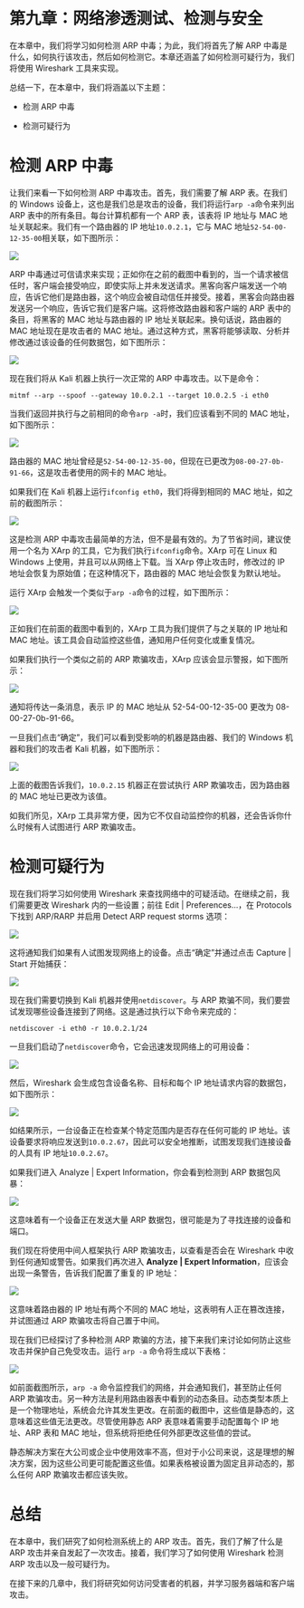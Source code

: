 # 第九章：网络渗透测试、检测与安全

在本章中，我们将学习如何检测 ARP 中毒；为此，我们将首先了解 ARP 中毒是什么，如何执行该攻击，然后如何检测它。本章还涵盖了如何检测可疑行为，我们将使用 Wireshark 工具来实现。

总结一下，在本章中，我们将涵盖以下主题：

+   检测 ARP 中毒

+   检测可疑行为

# 检测 ARP 中毒

让我们来看一下如何检测 ARP 中毒攻击。首先，我们需要了解 ARP 表。在我们的 Windows 设备上，这也是我们总是攻击的设备，我们将运行`arp -a`命令来列出 ARP 表中的所有条目。每台计算机都有一个 ARP 表，该表将 IP 地址与 MAC 地址关联起来。我们有一个路由器的 IP 地址`10.0.2.1`，它与 MAC 地址`52-54-00-12-35-00`相关联，如下图所示：

![](img/dbffd319-fd45-4439-916e-9e44905f3c21.png)

ARP 中毒通过可信请求来实现；正如你在之前的截图中看到的，当一个请求被信任时，客户端会接受响应，即使实际上并未发送请求。黑客向客户端发送一个响应，告诉它他们是路由器，这个响应会被自动信任并接受。接着，黑客会向路由器发送另一个响应，告诉它我们是客户端。这将修改路由器和客户端的 ARP 表中的条目，将黑客的 MAC 地址与路由器的 IP 地址关联起来。换句话说，路由器的 MAC 地址现在是攻击者的 MAC 地址。通过这种方式，黑客将能够读取、分析并修改通过该设备的任何数据包，如下图所示：

![](img/ea954b71-c2ad-41ac-b3e3-62f44e47a7d9.png)

现在我们将从 Kali 机器上执行一次正常的 ARP 中毒攻击。以下是命令：

```
mitmf --arp --spoof --gateway 10.0.2.1 --target 10.0.2.5 -i eth0
```

当我们返回并执行与之前相同的命令`arp -a`时，我们应该看到不同的 MAC 地址，如下图所示：

![](img/210714d0-cf0b-4e77-82e4-82e56516e2b4.png)

路由器的 MAC 地址曾经是`52-54-00-12-35-00`，但现在已更改为`08-00-27-0b-91-66`，这是攻击者使用的网卡的 MAC 地址。

如果我们在 Kali 机器上运行`ifconfig eth0`，我们将得到相同的 MAC 地址，如之前的截图所示：

![](img/77725ea2-b151-4730-9404-8d47d744290e.png)

这是检测 ARP 中毒攻击最简单的方法，但不是最有效的。为了节省时间，建议使用一个名为 XArp 的工具，它为我们执行`ifconfig`命令。XArp 可在 Linux 和 Windows 上使用，并且可以从网络上下载。当 XArp 停止攻击时，修改过的 IP 地址会恢复为原始值；在这种情况下，路由器的 MAC 地址会恢复为默认地址。

运行 XArp 会触发一个类似于`arp -a`命令的过程，如下图所示：

![](img/0a438be2-3cad-4110-9422-600a5816bb1f.png)

正如我们在前面的截图中看到的，XArp 工具为我们提供了与之关联的 IP 地址和 MAC 地址。该工具会自动监控这些值，通知用户任何变化或重复情况。

如果我们执行一个类似之前的 ARP 欺骗攻击，XArp 应该会显示警报，如下图所示：

![](img/725282de-6087-4b9f-a8fb-3f6840a84160.png)

通知将传达一条消息，表示 IP 的 MAC 地址从 52-54-00-12-35-00 更改为 08-00-27-0b-91-66。

一旦我们点击“确定”，我们可以看到受影响的机器是路由器、我们的 Windows 机器和我们的攻击者 Kali 机器，如下图所示：

![](img/a052096d-7a4a-4003-9420-ed7dc8f43914.png)

上面的截图告诉我们，`10.0.2.15` 机器正在尝试执行 ARP 欺骗攻击，因为路由器的 MAC 地址已更改为该值。

如我们所见，XArp 工具非常方便，因为它不仅自动监控你的机器，还会告诉你什么时候有人试图进行 ARP 欺骗攻击。

# 检测可疑行为

现在我们将学习如何使用 Wireshark 来查找网络中的可疑活动。在继续之前，我们需要更改 Wireshark 内的一些设置；前往 Edit | Preferences...，在 Protocols 下找到 ARP/RARP 并启用 Detect ARP request storms 选项：

![](img/fcb5f449-a00c-4c71-8364-468296abc0b0.png)

这将通知我们如果有人试图发现网络上的设备。点击“确定”并通过点击 Capture | Start 开始捕获：

![](img/a7205381-ed4d-4679-9935-bfcb6e0cf2f2.png)

现在我们需要切换到 Kali 机器并使用`netdiscover`。与 ARP 欺骗不同，我们要尝试发现哪些设备连接到了网络。这是通过执行以下命令来完成的：

```
netdiscover -i eth0 -r 10.0.2.1/24
```

一旦我们启动了`netdiscover`命令，它会迅速发现网络上的可用设备：

![](img/0b0ee1aa-8ef5-404f-aa35-92fb1121e013.png)

然后，Wireshark 会生成包含设备名称、目标和每个 IP 地址请求内容的数据包，如下图所示：

![](img/753acd29-f7c0-449b-8542-189bb0a8964e.png)

如结果所示，一台设备正在检查某个特定范围内是否存在任何可能的 IP 地址。该设备要求将响应发送到`10.0.2.67`，因此可以安全地推断，试图发现我们连接设备的人具有 IP 地址`10.0.2.67`。

如果我们进入 Analyze | Expert Information，你会看到检测到 ARP 数据包风暴：

![](img/61cd1c36-7a8b-46f7-8ce8-72329a531b60.png)

这意味着有一个设备正在发送大量 ARP 数据包，很可能是为了寻找连接的设备和端口。

我们现在将使用中间人框架执行 ARP 欺骗攻击，以查看是否会在 Wireshark 中收到任何通知或警告。如果我们再次进入 **Analyze | Expert Information**，应该会出现一条警告，告诉我们配置了重复的 IP 地址：

![](img/df6b4196-6b36-4e5d-990d-c3cf2ebbd466.png)

这意味着路由器的 IP 地址有两个不同的 MAC 地址，这表明有人正在篡改连接，并试图通过 ARP 欺骗攻击将自己置于中间。

现在我们已经探讨了多种检测 ARP 欺骗的方法，接下来我们来讨论如何防止这些攻击并保护自己免受攻击。运行 `arp -a` 命令将生成以下表格：

![](img/89414b0e-6def-44cf-9a2c-d6577c09bc4a.png)

如前面截图所示，`arp -a` 命令监控我们的网络，并会通知我们，甚至防止任何 ARP 欺骗攻击。另一种方法是利用路由器表中看到的动态条目。动态类型本质上是一个物理地址，系统会允许其发生更改。在前面的截图中，这些值是静态的，这意味着这些值无法更改。尽管使用静态 ARP 表意味着需要手动配置每个 IP 地址、ARP 表和 MAC 地址，但系统将拒绝任何外部更改这些值的尝试。

静态解决方案在大公司或企业中使用效率不高，但对于小公司来说，这是理想的解决方案，因为这些公司更可能配置这些值。如果表格被设置为固定且非动态的，那么任何 ARP 欺骗攻击都应该失败。

# 总结

在本章中，我们研究了如何检测系统上的 ARP 攻击。首先，我们了解了什么是 ARP 攻击并亲自发起了一次攻击。接着，我们学习了如何使用 Wireshark 检测 ARP 攻击以及一般可疑行为。

在接下来的几章中，我们将研究如何访问受害者的机器，并学习服务器端和客户端攻击。
